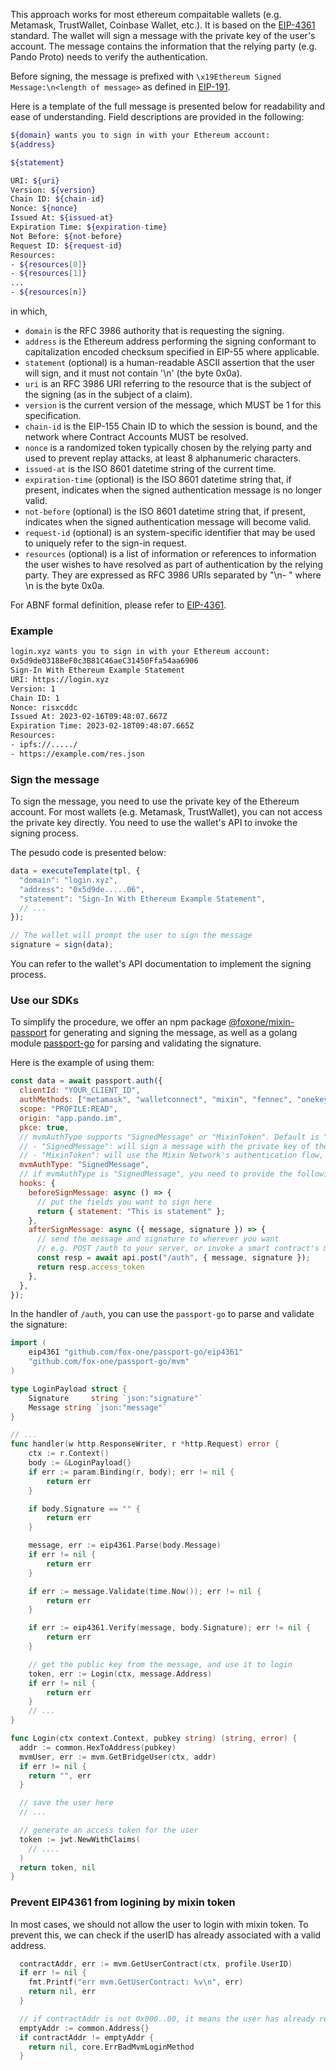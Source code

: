 This approach works for most ethereum compaitable wallets (e.g. Metamask, TrustWallet, Coinbase Wallet, etc.). It is based on the [EIP-4361](https://eips.ethereum.org/EIPS/eip-4361) standard. The wallet will sign a message with the private key of the user's account. The message contains the information that the relying party (e.g. Pando Proto) needs to verify the authentication.

Before signing, the message is prefixed with `\x19Ethereum Signed Message:\n<length of message>` as defined in [EIP-191](https://eips.ethereum.org/EIPS/eip-191).

Here is a template of the full message is presented below for readability and ease of understanding. Field descriptions are provided in the following:

```bash
${domain} wants you to sign in with your Ethereum account:
${address}

${statement}

URI: ${uri}
Version: ${version}
Chain ID: ${chain-id}
Nonce: ${nonce}
Issued At: ${issued-at}
Expiration Time: ${expiration-time}
Not Before: ${not-before}
Request ID: ${request-id}
Resources:
- ${resources[0]}
- ${resources[1]}
...
- ${resources[n]}
```

in which, 

- `domain` is the RFC 3986 authority that is requesting the signing.
- `address` is the Ethereum address performing the signing conformant to capitalization encoded checksum specified in EIP-55 where applicable.
- `statement` (optional) is a human-readable ASCII assertion that the user will sign, and it must not contain '\n' (the byte 0x0a).
- `uri` is an RFC 3986 URI referring to the resource that is the subject of the signing (as in the subject of a claim).
- `version` is the current version of the message, which MUST be 1 for this specification.
- `chain-id` is the EIP-155 Chain ID to which the session is bound, and the network where Contract Accounts MUST be resolved.
- `nonce` is a randomized token typically chosen by the relying party and used to prevent replay attacks, at least 8 alphanumeric characters.
- `issued-at` is the ISO 8601 datetime string of the current time.
- `expiration-time` (optional) is the ISO 8601 datetime string that, if present, indicates when the signed authentication message is no longer valid.
- `not-before` (optional) is the ISO 8601 datetime string that, if present, indicates when the signed authentication message will become valid.
- `request-id` (optional) is an system-specific identifier that may be used to uniquely refer to the sign-in request.
- `resources` (optional) is a list of information or references to information the user wishes to have resolved as part of authentication by the  relying party. They are expressed as RFC 3986 URIs separated by "\n- " where \n is the byte 0x0a.

For ABNF formal definition, please refer to [EIP-4361](https://eips.ethereum.org/EIPS/eip-4361).

### Example

```bash
login.xyz wants you to sign in with your Ethereum account:
0x5d9de0318BeF0c3B81C46aeC31450Ffa54aa6906
Sign-In With Ethereum Example Statement
URI: https://login.xyz
Version: 1
Chain ID: 1
Nonce: risxcddc
Issued At: 2023-02-16T09:48:07.667Z
Expiration Time: 2023-02-18T09:48:07.665Z
Resources:
- ipfs://...../
- https://example.com/res.json
```

### Sign the message

To sign the message, you need to use the private key of the Ethereum account. For most wallets (e.g. Metamask, TrustWallet), you can not access the private key directly. You need to use the wallet's API to invoke the signing process.

The pesudo code is presented below:

```js
data = executeTemplate(tpl, {
  "domain": "login.xyz",
  "address": "0x5d9de.....06",
  "statement": "Sign-In With Ethereum Example Statement",
  // ...
});

// The wallet will prompt the user to sign the message
signature = sign(data);
```

You can refer to the wallet's API documentation to implement the signing process.

### Use our SDKs

To simplify the procedure, we offer an npm package [@foxone/mixin-passport](https://www.npmjs.com/package/@foxone/mixin-passport) for generating and signing the message, as well as a golang module [passport-go](https://github.com/fox-one/passport-go) for parsing and validating the signature.

Here is the example of using them:

```js
const data = await passport.auth({
  clientId: "YOUR_CLIENT_ID",
  authMethods: ["metamask", "walletconnect", "mixin", "fennec", "onekey"],
  scope: "PROFILE:READ",
  origin: "app.pando.im",
  pkce: true,
  // mvmAuthType supports "SignedMessage" or "MixinToken". Default is "SignedMessage"
  // - "SignedMessage": will sign a message with the private key of the user's account
  // - "MixinToken": will use the Mixin Network's authentication flow, which will generate a token and return it directly
  mvmAuthType: "SignedMessage",
  // if mvmAuthType is "SignedMessage", you need to provide the following hooks
  hooks: {
    beforeSignMessage: async () => {
      // put the fields you want to sign here
      return { statement: "This is statement" };
    },
    afterSignMessage: async ({ message, signature }) => {
      // send the message and signature to wherever you want
      // e.g. POST /auth to your server, or invoke a smart contract's method
      const resp = await api.post("/auth", { message, signature });
      return resp.access_token
    },
  },
});
```

In the handler of `/auth`, you can use the `passport-go` to parse and validate the signature:

```go
import (
	eip4361 "github.com/fox-one/passport-go/eip4361"
	"github.com/fox-one/passport-go/mvm"
)

type LoginPayload struct {
	Signature     string `json:"signature"`
	Message string `json:"message"`
}

// ...
func handler(w http.ResponseWriter, r *http.Request) error {
	ctx := r.Context()
	body := &LoginPayload{}
	if err := param.Binding(r, body); err != nil {
		return err
	}

	if body.Signature == "" {
		return err
	}

	message, err := eip4361.Parse(body.Message)
	if err != nil {
		return err
	}

	if err := message.Validate(time.Now()); err != nil {
		return err
	}

	if err := eip4361.Verify(message, body.Signature); err != nil {
		return err
	}

	// get the public key from the message, and use it to login
	token, err := Login(ctx, message.Address)
	if err != nil {
		return err
	}
	// ...
}

func Login(ctx context.Context, pubkey string) (string, error) {
  addr := common.HexToAddress(pubkey)
  mvmUser, err := mvm.GetBridgeUser(ctx, addr)
  if err != nil {
    return "", err
  }

  // save the user here
  // ...

  // generate an access token for the user
  token := jwt.NewWithClaims( 
    // .... 
  )
  return token, nil
}
```

### Prevent EIP4361 from logining by mixin token

In most cases, we should not allow the user to login with mixin token. To prevent this, we can check if the userID has already associated with a valid address.

```go
  contractAddr, err := mvm.GetUserContract(ctx, profile.UserID)
  if err != nil {
    fmt.Printf("err mvm.GetUserContract: %v\n", err)
    return nil, err
  }

  // if contractAddr is not 0x000..00, it means the user has already registered a mvm account
  emptyAddr := common.Address{}
  if contractAddr != emptyAddr {
    return nil, core.ErrBadMvmLoginMethod
  }
```